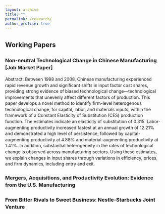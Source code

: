 ```yaml
---
layout: archive
title: ""
permalink: /research/
author_profile: true
---
```


<style>
  body {
    line-height: 1.4; /* Adjust line spacing */
  }

  p, li {
    font-size: 1em; /* Font size for regular text */
  }

  .coauthors, .subcontent {
    font-size: 0.9em; /* Customize specific classes if needed */
  }

  .abstract {
    display: none; /* Hide the abstract by default */
    text-align: justify; /* Justify text for better readability */
    margin-top: 5px;
  }

  h2, h3 {
    margin-top: 1.5em; /* Increase space above headings */
  }

  /* Indent subcontents and add bullet points for them */
  ul.subcontent {
    list-style-type: circle; /* Set bullet points to circles for subcontent */
    margin-left: 10px; /* Indent subcontents */
    padding-left: 10px; /* Reduce padding for subcontent */
  }

  .toggle-link {
    color: #007bff;
    text-decoration: underline;
    cursor: pointer;
    font-size: 0.9em;
  }

  /* Divider between each paper */
  .underline {
    display: block;
    margin: 20px 0;
    border-bottom: 1px solid #ddd;
  }
</style>

<script>
  function toggleAbstract(id) {
    var abstract = document.getElementById(id);
    if (abstract.style.display === "none" || abstract.style.display === "") {
      abstract.style.display = "block";
    } else {
      abstract.style.display = "none";
    }
  }
</script>

## Working Papers

### Non-neutral Technological Change in Chinese Manufacturing **[Job Market Paper]**

Abstract: Between 1998 and 2008, Chinese manufacturing experienced rapid revenue growth and significant shifts in input factor cost shares, providing strong evidence of biased technological change—technological improvements that unevenly affect different factors of production. This paper develops a novel method to identify firm-level heterogenous technological change, for capital, labor, and materials inputs, within the framework of a Constant Elasticity of Substitution (CES) production function. The estimates indicate an elasticity of substitution of 0.315. Labor-augmenting productivity increased fastest at an annual growth of 12.21% and demonstrated a high level of persistence, followed by capital-augmenting productivity at 4.88% and material-augmenting productivity at 1.41%. In addition, substantial heterogeneity in the rates of technological change is observed across manufacturing sectors. Using these estimates, we explain changes in input shares through variations in efficiency, prices, and firm dynamics, including entry and exit. 

### Mergers, Acquisitions, and Productivity Evolution: Evidence from the U.S. Manufacturing 

### From Bitter Rivals to Sweet Business: Nestle-Starbucks Joint Venture
